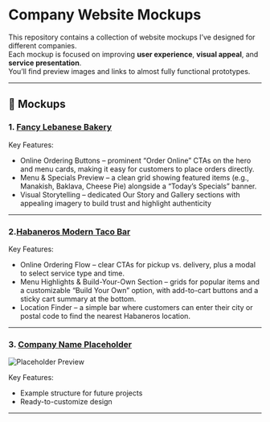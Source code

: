 # Company Website Mockups

This repository contains a collection of website mockups I’ve designed for different companies.  
Each mockup is focused on improving **user experience**, **visual appeal**, and **service presentation**.  
You’ll find preview images and links to almost fully functional prototypes.

---

## 📂 Mockups

### 1. [Fancy Lebanese Bakery](https://dlt-proposals.s3.ca-central-1.amazonaws.com/mockup_fancy_lebanese_bakery.html)
 <!-- ![Finbars Mockup Preview](./previews/finbars.png) -->

Key Features:
- Online Ordering Buttons – prominent “Order Online” CTAs on the hero and menu cards, making it easy for customers to place orders directly.
- Menu & Specials Preview – a clean grid showing featured items (e.g., Manakish, Baklava, Cheese Pie) alongside a “Today’s Specials” banner.
- Visual Storytelling – dedicated Our Story and Gallery sections with appealing imagery to build trust and highlight authenticity 

---

### 2.<a href="https://html-preview.github.io/?url=https://github.com/limaflucas/mockup_proposals/blob/reorg/habaneros/mockup_habaneros.html" target="_blank">Habaneros Modern Taco Bar</a>
<!-- ![Parsons Mockup Preview](./previews/parsons.png) -->

Key Features:
- Online Ordering Flow – clear CTAs for pickup vs. delivery, plus a modal to select service type and time.
- Menu Highlights & Build-Your-Own Section – grids for popular items and a customizable “Build Your Own” option, with add-to-cart buttons and a sticky cart summary at the bottom.
- Location Finder – a simple bar where customers can enter their city or postal code to find the nearest Habaneros location.

---

### 3. [Company Name Placeholder](#)  
![Placeholder Preview](./previews/placeholder.png)

Key Features:
- Example structure for future projects
- Ready-to-customize design

---
